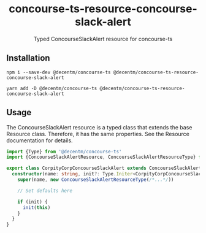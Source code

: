<h1 align="center">
  concourse-ts-resource-concourse-slack-alert
</h1>

<div align="center">

  Typed ConcourseSlackAlert resource for concourse-ts
</div>

## Installation

`npm i --save-dev @decentm/concourse-ts @decentm/concourse-ts-resource-concourse-slack-alert`

`yarn add -D @decentm/concourse-ts @decentm/concourse-ts-resource-concourse-slack-alert`

## Usage

The ConcourseSlackAlert resource is a typed class that extends the base Resource class.
Therefore, it has the same properties. See the Resource documentation for details.

```typescript
import {Type} from '@decentm/concourse-ts'
import {ConcourseSlackAlertResource, ConcourseSlackAlertResourceType} from '@decentm/concourse-ts-resource-concourse-slack-alert'

export class CorpityCorpConcourseSlackAlert extends ConcourseSlackAlertResource {
  constructor(name: string, init?: Type.Initer<CorpityCorpConcourseSlackAlert>) {
    super(name, new ConcourseSlackAlertResourceType(/*...*/))

    // Set defaults here

    if (init) {
      init(this)
    }
  }
}
```
